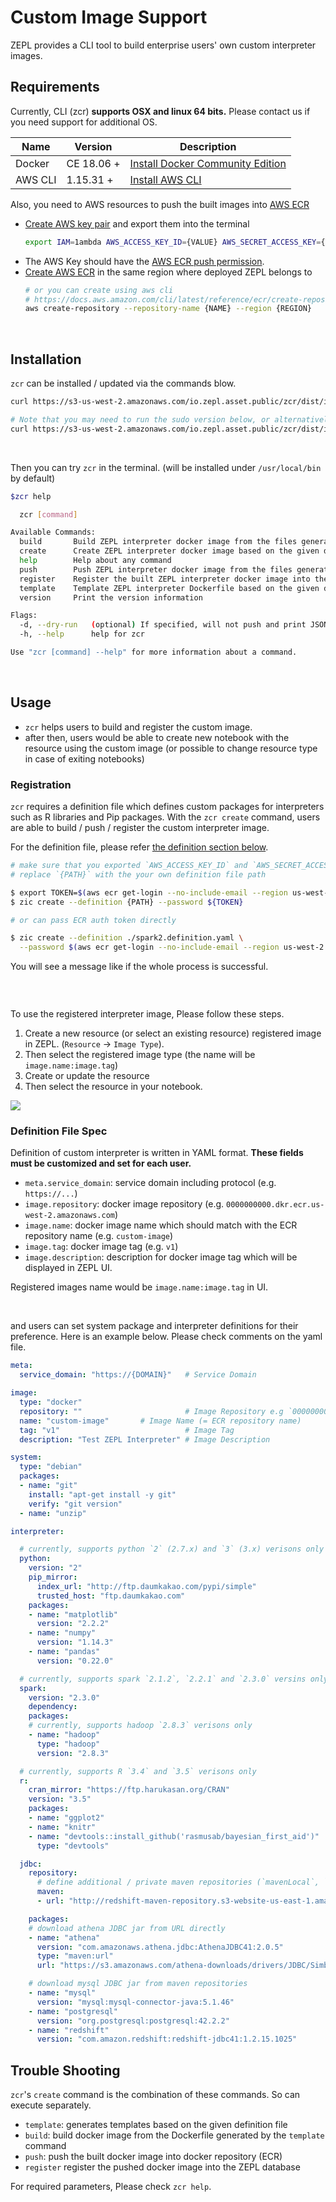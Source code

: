 <h1>Custom Image Support</h1>

ZEPL provides a CLI tool to build enterprise users' own custom interpreter images.

## Requirements

Currently, CLI (zcr) **supports OSX and linux 64 bits.** Please contact us if you need support for additional OS.

| Name  | Version | Description  |
|---|---|---|
| Docker | CE 18.06 +  | [Install Docker Community Edition](https://store.docker.com/search?type=edition&offering=community) |
| AWS CLI  | 1.15.31 + |  [Install AWS CLI](https://docs.aws.amazon.com/cli/latest/userguide/installing.html) |

Also, you need to AWS resources to push the built images into [AWS ECR](https://aws.amazon.com/ecr/)

- [Create AWS key pair](https://docs.aws.amazon.com/IAM/latest/UserGuide/id_credentials_access-keys.html#Using_CreateAccessKey) and export them into the terminal
    ```bash
    export IAM=1ambda AWS_ACCESS_KEY_ID={VALUE} AWS_SECRET_ACCESS_KEY={VALUE}
    ```
- The AWS Key should have the [AWS ECR push permission](https://docs.aws.amazon.com/AmazonECR/latest/userguide/ecr_managed_policies.html).
- [Create AWS ECR](https://docs.aws.amazon.com/AmazonECR/latest/userguide/repository-create.html) in the same region where deployed ZEPL belongs to
    ```bash
    # or you can create using aws cli
    # https://docs.aws.amazon.com/cli/latest/reference/ecr/create-repository.html
    aws create-repository --repository-name {NAME} --region {REGION}
    ```

<br/>

## Installation

`zcr` can be installed / updated via the commands blow.

```bash
curl https://s3-us-west-2.amazonaws.com/io.zepl.asset.public/zcr/dist/install.sh | bash -

# Note that you may need to run the sudo version below, or alternatively chown /usr/local
curl https://s3-us-west-2.amazonaws.com/io.zepl.asset.public/zcr/dist/install.sh | sudo bash -
```

<br/>

Then you can try `zcr` in the terminal. (will be installed under `/usr/local/bin` by default)

```bash
$zcr help

  zcr [command]

Available Commands:
  build       Build ZEPL interpreter docker image from the files generated by `template` command
  create      Create ZEPL interpreter docker image based on the given definition file (.yaml)
  help        Help about any command
  push        Push ZEPL interpreter docker image from the files generated by `build` command
  register    Register the built ZEPL interpreter docker image into the service database
  template    Template ZEPL interpreter Dockerfile based on the given definition file (.yaml)
  version     Print the version information

Flags:
  -d, --dry-run   (optional) If specified, will not push and print JSON output.
  -h, --help      help for zcr

Use "zcr [command] --help" for more information about a command.
```

<br/>

## Usage

- `zcr` helps users to build and register the custom image.
- after then, users would be able to create new notebook with the resource using the custom image (or possible to change resource type in case of exiting notebooks)

### Registration

`zcr` requires a definition file which defines custom packages for interpreters such as R libraries and Pip packages.
With the `zcr create` command, users are able to build / push / register the custom interpreter image.

For the definition file, please refer [the definition section below](./#definition-file-spec).

```bash
# make sure that you exported `AWS_ACCESS_KEY_ID` and `AWS_SECRET_ACCESS_KEY` as env variables.
# replace `{PATH}` with the your own definition file path

$ export TOKEN=$(aws ecr get-login --no-include-email --region us-west-2 | cut -d" " -f6)
$ zic create --definition {PATH} --password ${TOKEN}

# or can pass ECR auth token directly

$ zic create --definition ./spark2.definition.yaml \
  --password $(aws ecr get-login --no-include-email --region us-west-2 | cut -d" " -f6)
```

You will see a message like if the whole process is successful.

```bash
```

<br/>

To use the registered interpreter image, Please follow these steps.

1. Create a new resource (or select an existing resource) registered image in ZEPL. (`Resource` -> `Image Type`).
2. Then select the registered image type (the name will be `image.name:image.tag`)
3. Create or update the resource
4. Then select the resource in your notebook.

<img src="../../../img/custom_image_support/custom-image-resource.png" class="image-box big-img" />

<br/>

### Definition File Spec

Definition of custom interpreter is written in YAML format. **These fields must be customized and set for each user.**

- `meta.service_domain`: service domain including protocol (e.g. `https://...`)
- `image.repository`: docker image repository (e.g. `0000000000.dkr.ecr.us-west-2.amazonaws.com`)
- `image.name`: docker image name which should match with the ECR repository name (e.g. `custom-image`)
- `image.tag`: docker image tag (e.g. `v1`)
- `image.description`: description for docker image tag which will be displayed in ZEPL UI.

Registered images name would be `image.name:image.tag` in UI.

<br/>

and users can set system package and interpreter definitions for their preference. Here is an example below. Please check comments on the yaml file.

```yaml
meta:
  service_domain: "https://{DOMAIN}"   # Service Domain

image:
  type: "docker"
  repository: ""                       # Image Repository e.g `0000000000.dkr.ecr.us-west-2.amazonaws.com`
  name: "custom-image"       # Image Name (= ECR repository name)
  tag: "v1"                            # Image Tag
  description: "Test ZEPL Interpreter" # Image Description

system:
  type: "debian"
  packages:
  - name: "git"
    install: "apt-get install -y git"
    verify: "git version"
  - name: "unzip"

interpreter:

  # currently, supports python `2` (2.7.x) and `3` (3.x) verisons only
  python:
    version: "2"
    pip_mirror:
      index_url: "http://ftp.daumkakao.com/pypi/simple"
      trusted_host: "ftp.daumkakao.com"
    packages:
    - name: "matplotlib"
      version: "2.2.2"
    - name: "numpy"
      version: "1.14.3"
    - name: "pandas"
      version: "0.22.0"

  # currently, supports spark `2.1.2`, `2.2.1` and `2.3.0` versins only
  spark:
    version: "2.3.0"
    dependency:
    packages:
    # currently, supports hadoop `2.8.3` verisons only
    - name: "hadoop"
      type: "hadoop"
      version: "2.8.3"

  # currently, supports R `3.4` and `3.5` verisons only
  r:
    cran_mirror: "https://ftp.harukasan.org/CRAN"
    version: "3.5"
    packages:
    - name: "ggplot2"
    - name: "knitr"
    - name: "devtools::install_github('rasmusab/bayesian_first_aid')"
      type: "devtools"

  jdbc:
    repository:
      # define additional / private maven repositories (`mavenLocal`, `mavenCentral` are used by default)
      maven:
      - url: "http://redshift-maven-repository.s3-website-us-east-1.amazonaws.com/release"

    packages:
    # download athena JDBC jar from URL directly
    - name: "athena"
      version: "com.amazonaws.athena.jdbc:AthenaJDBC41:2.0.5"
      type: "maven:url"
      url: "https://s3.amazonaws.com/athena-downloads/drivers/JDBC/SimbaAthenaJDBC_2.0.5/AthenaJDBC41_2.0.5.jar"

    # download mysql JDBC jar from maven repositories
    - name: "mysql"
      version: "mysql:mysql-connector-java:5.1.46"
    - name: "postgresql"
      version: "org.postgresql:postgresql:42.2.2"
    - name: "redshift"
      version: "com.amazon.redshift:redshift-jdbc41:1.2.15.1025"
```

## Trouble Shooting

`zcr`'s `create` command is the combination of these commands. So can execute separately.

- `template`: generates templates based on the given definition file
- `build`: build docker image from the Dockerfile generated by the `template` command
- `push`: push the built docker image into docker repository (ECR)
- `register` register the pushed docker image into the ZEPL database

For required parameters, Please check `zcr help`.



